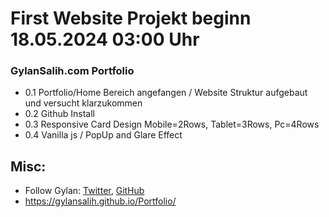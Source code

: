 # First Website Projekt beginn 18.05.2024 03:00 Uhr

### GylanSalih.com Portfolio

- 0.1 Portfolio/Home Bereich angefangen / Website Struktur aufgebaut und versucht klarzukommen
- 0.2 Github Install
- 0.3 Responsive Card Design Mobile=2Rows, Tablet=3Rows, Pc=4Rows
- 0.4 Vanilla js / PopUp and Glare Effect

## Misc:

* Follow Gylan: [Twitter](https://www.gylansalih.com), [GitHub](https://github.com/gylansalih)
* https://gylansalih.github.io/Portfolio/ 
